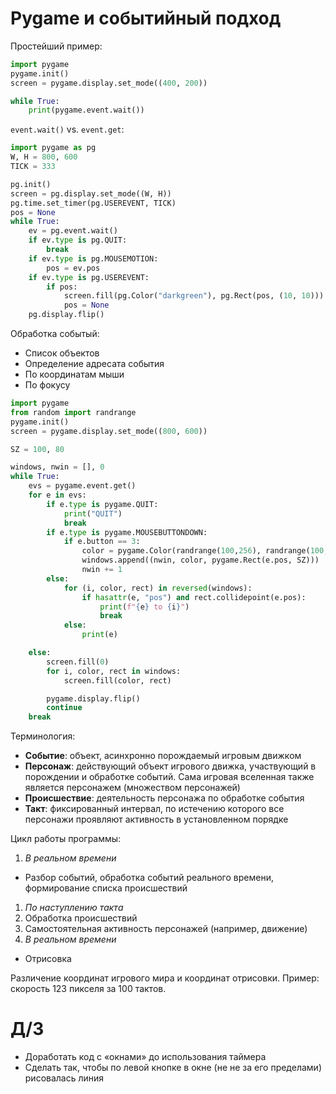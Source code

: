 # Pygame и событийный подход

Простейший пример:
```python
import pygame
pygame.init()
screen = pygame.display.set_mode((400, 200))

while True:
    print(pygame.event.wait())
```

`event.wait()` vs. `event.get`:

```python
import pygame as pg
W, H = 800, 600
TICK = 333

pg.init()
screen = pg.display.set_mode((W, H))
pg.time.set_timer(pg.USEREVENT, TICK)
pos = None
while True:
    ev = pg.event.wait()
    if ev.type is pg.QUIT:
        break
    if ev.type is pg.MOUSEMOTION:
        pos = ev.pos
    if ev.type is pg.USEREVENT:
        if pos:
            screen.fill(pg.Color("darkgreen"), pg.Rect(pos, (10, 10)))
            pos = None
    pg.display.flip()
```


Обработка событый:
* Список объектов
* Определение адресата события
 * По координатам мыши
 * По фокусу

```python
import pygame
from random import randrange
pygame.init()
screen = pygame.display.set_mode((800, 600))

SZ = 100, 80

windows, nwin = [], 0
while True:
    evs = pygame.event.get()
    for e in evs:
        if e.type is pygame.QUIT:
            print("QUIT")
            break
        if e.type is pygame.MOUSEBUTTONDOWN:
            if e.button == 3:
                color = pygame.Color(randrange(100,256), randrange(100,256),randrange(100,256))
                windows.append((nwin, color, pygame.Rect(e.pos, SZ)))
                nwin += 1
        else:
            for (i, color, rect) in reversed(windows):
                if hasattr(e, "pos") and rect.collidepoint(e.pos):
                    print(f"{e} to {i}")
                    break
            else:
                print(e)

    else:
        screen.fill(0)
        for i, color, rect in windows:
            screen.fill(color, rect)

        pygame.display.flip()
        continue
    break
```

Терминология:
* __Событие__: объект, асинхронно порождаемый игровым движком
* __Персонаж__: действующий объект игрового движка, участвующий в порождении и обработке событий. Сама игровая вселенная также является персонажем (множеством персонажей)
* __Происшествие__: деятельность персонажа по обработке события
* __Такт__: фиксированный интервал, по истечению которого все персонажи проявляют активность в установленном порядке


Цикл работы программы:
1. _В реальном времени_
 * Разбор событий, обработка событий реального времени, формирование списка происшествий
1. _По наступлению такта_
 1. Обработка происшествий
 1. Самостоятельная активность персонажей (например, движение)
1. _В реальном времени_
 * Отрисовка

Различение координат игрового мира и координат отрисовки. Пример: скорость 123 пикселя за 100 тактов.

# Д/З
* Доработать код c «окнами» до использования таймера
* Сделать так, чтобы по левой кнопке в окне (не не за его пределами) рисовалась линия
